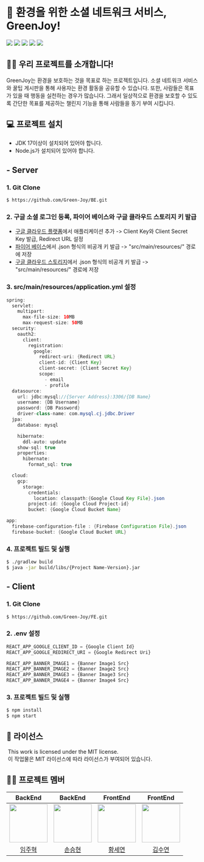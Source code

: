 

# 🍃 환경을 위한 소셜 네트워크 서비스, GreenJoy!

<img src="https://img.shields.io/badge/Spring Boot-6DB33F?style=flat-square&logo=springboot&logoColor=white"/> <img src="https://img.shields.io/badge/MySQL-4479A1?style=flat-square&logo=mysql&logoColor=white"/> <img src="https://img.shields.io/badge/React-61DAFB?style=flat-square&logo=react&logoColor=white"/> <img src="https://img.shields.io/badge/Google Cloud-4285F4?style=flat-square&logo=google-cloud&logoColor=white"/> <img src="https://img.shields.io/badge/Google Cloud Storage-AECBFA?style=flat-square&logo=google-cloud-storage&logoColor=white"/>

## 🙋‍♂️ 우리 프로젝트를 소개합니다!
GreenJoy는 환경을 보호하는 것을 목표로 하는 프로젝트입니다. 소셜 네트워크 서비스와 꿀팁 게시판을 통해 사용자는 환경 활동을 공유할 수 있습니다. 또한, 사람들은 목표가 있을 때 행동을 실천하는 경우가 많습니다. 그래서 일상적으로 환경을 보호할 수 있도록 간단한 목표를 제공하는 챌린지 기능을 통해 사람들을 동기 부여 시킵니다.

## 💻 프로젝트 설치
* JDK 17이상이 설치되어 있어야 합니다.
* Node.js가 설치되어 있어야 합니다.

## - Server

### 1. Git Clone
```bash
$ https://github.com/Green-Joy/BE.git
```

### 2. 구글 소셜 로그인 등록, 파이어 베이스와 구글 클라우드 스토리지 키 발급
* [구글 클라우드 플랫폼](https://console.cloud.google.com/apis/credentials/consent?referrer=search&hl=ko&project=spring-414710)에서 애플리케이션 추가 -> Client Key와 Client Secret Key 발급, Redirect URL 설정
* [파이어 베이스](https://console.firebase.google.com/)에서 .json 형식의 비공개 키 발급 -> "src/main/resources/" 경로에 저장
* [구글 클라우드 스토리지](https://cloud.google.com/?hl=ko)에서 .json 형식의 비공개 키 발급 -> "src/main/resources/" 경로에 저장

### 3. src/main/resources/application.yml 설정
```java
spring:
  servlet:
    multipart:
      max-file-size: 10MB
      max-request-size: 50MB
  security:
    oauth2:
      client:
        registration:
          google:
            redirect-uri: {Redirect URL}
            client-id: {Client Key}
            client-secret: {Client Secret Key}
            scope:
              - email
              - profile
  datasource:
    url: jdbc:mysql://{Server Address}:3306/{DB Name}
    username: {DB Username}
    password: {DB Password}
    driver-class-name: com.mysql.cj.jdbc.Driver
  jpa:
    database: mysql

    hibernate:
      ddl-auto: update
    show-sql: true
    properties:
      hibernate:
        format_sql: true

  cloud:
    gcp:
      storage:
        credentials:
          location: classpath:{Google Cloud Key File}.json
        project-id: {Google Cloud Project-id}
        bucket: {Google Cloud Bucket Name}

app:
  firebase-configuration-file : {Firebase Configuration File}.json
  firebase-bucket: {Google Cloud Bucket URL}
```

### 4. 프로젝트 빌드 및 실행
```bash
$ ./gradlew build  
$ java -jar build/libs/{Project Name-Version}.jar
```

## - Client

### 1. Git Clone
```bash
$ https://github.com/Green-Joy/FE.git
```

### 2. .env 설정
```javascript
REACT_APP_GOOGLE_CLIENT_ID = {Google Client Id}
REACT_APP_GOOGLE_REDIRECT_URI = {Google Redirect Uri}

REACT_APP_BANNER_IMAGE1 = {Banner Image1 Src}
REACT_APP_BANNER_IMAGE2 = {Banner Image2 Src}
REACT_APP_BANNER_IMAGE3 = {Banner Image3 Src}
REACT_APP_BANNER_IMAGE4 = {Banner Image4 Src}
```

### 3. 프로젝트 빌드 및 실행
```bash
$ npm install
$ npm start
```

## 🪪 라이선스
&nbsp;This work is licensed under the MIT license.  
&nbsp;이 작업물은 MIT 라이선스에 따라 라이선스가 부여되어 있습니다.

## 🧑‍💻 프로젝트 멤버
|                                   BackEnd                                   |                                   BackEnd                                    |                                   FrontEnd                                   |                                   FrontEnd                                    |
| :--------------------------------------------------------------------------: | :---------------------------------------------------------------------------: | :--------------------------------------------------------------------------: | :--------------------------------------------------------------------------: |
| <img src="https://avatars.githubusercontent.com/u/62338444?v=4" width="100"> | <img src="https://avatars.githubusercontent.com/u/55887179?v=4" width="100"> | <img src="https://avatars.githubusercontent.com/u/113624562?v=4" width="100"> | <img src="https://avatars.githubusercontent.com/u/115474923?v=4" width="100"> |
|                    [임주혁](https://github.com/siwonhae)                     |                    [손승현](https://github.com/sonshn)                     |                      [황세연](https://github.com/SYEONIH)                      |                   [김수연](https://github.com/Osw0)                 |
